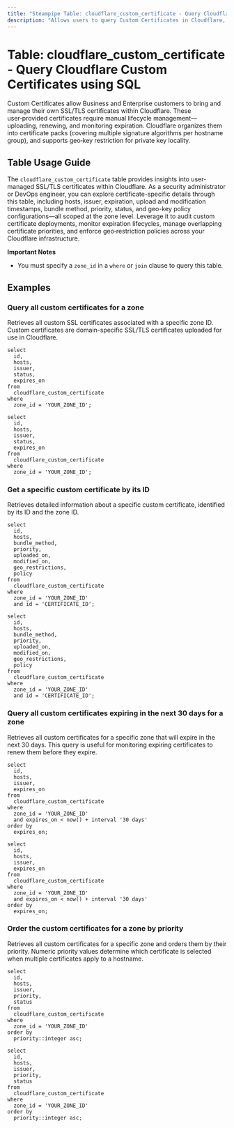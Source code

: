 ```yaml
---
title: "Steampipe Table: cloudflare_custom_certificate - Query Cloudflare Custom Certificates using SQL"
description: "Allows users to query Custom Certificates in Cloudflare, offering visibility into user-managed SSL/TLS certificates for Business and Enterprise plans, covering details such as hosts, issuer, expiration, upload and modification timestamps, bundle method, priority, status, and geo-key policies at the zone level."
---
```


# Table: cloudflare_custom_certificate - Query Cloudflare Custom Certificates using SQL

Custom Certificates allow Business and Enterprise customers to bring and manage their own SSL/TLS certificates within Cloudflare. These user‑provided certificates require manual lifecycle management—uploading, renewing, and monitoring expiration. Cloudflare organizes them into certificate packs (covering multiple signature algorithms per hostname group), and supports geo‑key restriction for private key locality.

## Table Usage Guide

The `cloudflare_custom_certificate` table provides insights into user-managed SSL/TLS certificates within Cloudflare. As a security administrator or DevOps engineer, you can explore certificate-specific details through this table, including hosts, issuer, expiration, upload and modification timestamps, bundle method, priority, status, and geo-key policy configurations—all scoped at the zone level. Leverage it to audit custom certificate deployments, monitor expiration lifecycles, manage overlapping certificate priorities, and enforce geo‑restriction policies across your Cloudflare infrastructure.

**Important Notes**
- You must specify a `zone_id` in a `where` or `join` clause to query this table.

## Examples

### Query all custom certificates for a zone
Retrieves all custom SSL certificates associated with a specific zone ID. Custom certificates are domain-specific SSL/TLS certificates uploaded for use in Cloudflare.

```sql+postgres
select
  id,
  hosts,
  issuer,
  status,
  expires_on
from
  cloudflare_custom_certificate
where
  zone_id = 'YOUR_ZONE_ID';
```

```sql+sqlite
select
  id,
  hosts,
  issuer,
  status,
  expires_on
from
  cloudflare_custom_certificate
where
  zone_id = 'YOUR_ZONE_ID';
```

### Get a specific custom certificate by its ID
Retrieves detailed information about a specific custom certificate, identified by its ID and the zone ID.

```sql+postgres
select
  id,
  hosts,
  bundle_method,
  priority,
  uploaded_on,
  modified_on,
  geo_restrictions,
  policy
from
  cloudflare_custom_certificate
where
  zone_id = 'YOUR_ZONE_ID'
  and id = 'CERTIFICATE_ID';
```

```sql+sqlite
select
  id,
  hosts,
  bundle_method,
  priority,
  uploaded_on,
  modified_on,
  geo_restrictions,
  policy
from
  cloudflare_custom_certificate
where
  zone_id = 'YOUR_ZONE_ID'
  and id = 'CERTIFICATE_ID';
```

### Query all custom certificates expiring in the next 30 days for a zone
Retrieves all custom certificates for a specific zone that will expire in the next 30 days. This query is useful for monitoring expiring certificates to renew them before they expire.

```sql+postgres
select
  id,
  hosts,
  issuer,
  expires_on
from
  cloudflare_custom_certificate
where
  zone_id = 'YOUR_ZONE_ID'
  and expires_on < now() + interval '30 days'
order by
  expires_on;
```

```sql+sqlite
select
  id,
  hosts,
  issuer,
  expires_on
from
  cloudflare_custom_certificate
where
  zone_id = 'YOUR_ZONE_ID'
  and expires_on < now() + interval '30 days'
order by
  expires_on;
```

### Order the custom certificates for a zone by priority
Retrieves all custom certificates for a specific zone and orders them by their priority. Numeric priority values determine which certificate is selected when multiple certificates apply to a hostname.

```sql+postgres
select
  id,
  hosts,
  issuer,
  priority,
  status
from
  cloudflare_custom_certificate
where
  zone_id = 'YOUR_ZONE_ID'
order by
  priority::integer asc;
```

```sql+sqlite
select
  id,
  hosts,
  issuer,
  priority,
  status
from
  cloudflare_custom_certificate
where
  zone_id = 'YOUR_ZONE_ID'
order by
  priority::integer asc;
```